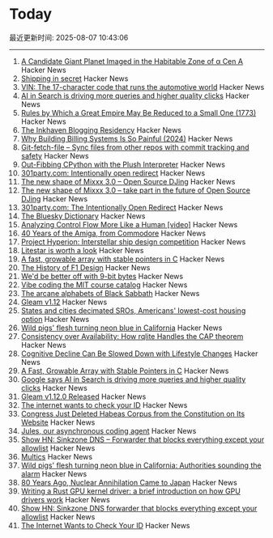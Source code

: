 # Today

最近更新时间: 2025-08-07 10:43:06

--- 
1. [A Candidate Giant Planet Imaged in the Habitable Zone of α Cen A](https://arxiv.org/abs/2508.03814) Hacker News
2. [Shipping in secret](https://app.radicle.xyz/nodes/iris.radicle.xyz/rad%3Az3QSFnEiK9Gp92A8hN459jVh8B58v/tree/hello.md) Hacker News
3. [VIN: The 17-character code that runs the automotive world](https://cardog.app/blog/whats-a-vin) Hacker News
4. [AI in Search is driving more queries and higher quality clicks](https://blog.google/products/search/ai-search-driving-more-queries-higher-quality-clicks/) Hacker News
5. [Rules by Which a Great Empire May Be Reduced to a Small One (1773)](https://founders.archives.gov/documents/Franklin/01-20-02-0213) Hacker News
6. [The Inkhaven Blogging Residency](https://www.inkhaven.blog/) Hacker News
7. [Why Building Billing Systems Is So Painful (2024)](https://www.dmitry.ie/2024/why-building-billing-systems-is-so-painful) Hacker News
8. [Git-fetch-file – Sync files from other repos with commit tracking and safety](https://github.com/andrewmcwattersandco/git-fetch-file) Hacker News
9. [Out-Fibbing CPython with the Plush Interpreter](https://pointersgonewild.com/2025-08-06-out-fibbing-cpython-with-the-plush-interpreter/) Hacker News
10. [301party.com: Intentionally open redirect](https://301party.com/) Hacker News
11. [The new shape of Mixxx 3.0 – Open Source DJing](https://mixxx.org/news/2025-08-06-qml-project/) Hacker News
12. [The new shape of Mixxx 3.0 – take part in the future of Open Source DJing](https://mixxx.org/news/2025-08-06-qml-project/) Hacker News
13. [301party.com: The Intentionally Open Redirect](https://301party.com/) Hacker News
14. [The Bluesky Dictionary](https://www.avibagla.com/blueskydictionary/) Hacker News
15. [Analyzing Control Flow More Like a Human [video]](http://wonks.github.io/germane/summer2025/2025/08/06/germane.html) Hacker News
16. [40 Years of the Amiga, from Commodore](https://www.goto10retro.com/p/40-years-of-the-amiga-from-commodore) Hacker News
17. [Project Hyperion: Interstellar ship design competition](https://www.projecthyperion.org) Hacker News
18. [Litestar is worth a look](https://www.b-list.org/weblog/2025/aug/06/litestar/) Hacker News
19. [A fast, growable array with stable pointers in C](https://danielchasehooper.com/posts/segment_array/) Hacker News
20. [The History of F1 Design](https://www.espn.com/espn/feature/story/_/id/43832710/how-f1-evolved-1950-where-headed-2026) Hacker News
21. [We'd be better off with 9-bit bytes](https://pavpanchekha.com/blog/9bit.html) Hacker News
22. [Vibe coding the MIT course catalog](https://stackdiver.com/posts/vibe-coding-the-mit-course-catalog/) Hacker News
23. [The arcane alphabets of Black Sabbath](https://fontsinuse.com/uses/35835/the-arcane-alphabets-of-black-sabbath) Hacker News
24. [Gleam v1.12](https://github.com/gleam-lang/gleam/blob/main/changelog/v1.12.md) Hacker News
25. [States and cities decimated SROs, Americans' lowest-cost housing option](https://www.pew.org/en/research-and-analysis/issue-briefs/2025/07/how-states-and-cities-decimated-americans-lowest-cost-housing-option) Hacker News
26. [Wild pigs' flesh turning neon blue in California](https://phys.org/news/2025-08-wild-pigs-flesh-neon-blue.html) Hacker News
27. [Consistency over Availability: How rqlite Handles the CAP theorem](https://philipotoole.com/consistency-over-availability-how-rqlite-handles-the-cap-theorem/) Hacker News
28. [Cognitive Decline Can Be Slowed Down with Lifestyle Changes](https://www.smithsonianmag.com/smart-news/cognitive-decline-can-be-slowed-down-with-lifestyle-changes-from-diet-to-exercise-and-social-time-new-study-suggests-180987077/) Hacker News
29. [A Fast, Growable Array with Stable Pointers in C](https://danielchasehooper.com/posts/segment_array/) Hacker News
30. [Google says AI in Search is driving more queries and higher quality clicks](https://blog.google/products/search/ai-search-driving-more-queries-higher-quality-clicks/) Hacker News
31. [Gleam v1.12.0 Released](https://github.com/gleam-lang/gleam/blob/main/changelog/v1.12.md) Hacker News
32. [The internet wants to check your ID](https://www.newyorker.com/culture/infinite-scroll/the-internet-wants-to-check-your-id) Hacker News
33. [Congress Just Deleted Habeas Corpus from the Constitution on Its Website](https://abovethelaw.com/2025/08/congress-just-deleted-habeas-corpus-from-the-constitution-on-its-website/) Hacker News
34. [Jules, our asynchronous coding agent](https://blog.google/technology/google-labs/jules-now-available/) Hacker News
35. [Show HN: Sinkzone DNS – Forwarder that blocks everything except your allowlist](https://github.com/berbyte/sinkzone) Hacker News
36. [Multics](https://www.multicians.org/multics.html) Hacker News
37. [Wild pigs' flesh turning neon blue in California: Authorities sounding the alarm](https://phys.org/news/2025-08-wild-pigs-flesh-neon-blue.html) Hacker News
38. [80 Years Ago, Nuclear Annihilation Came to Japan](https://www.nytimes.com/2025/08/05/world/asia/hiroshima-nagasaki-japan-nuclear-photos.html) Hacker News
39. [Writing a Rust GPU kernel driver: a brief introduction on how GPU drivers work](https://www.collabora.com/news-and-blog/blog/2025/08/06/writing-a-rust-gpu-kernel-driver-a-brief-introduction-on-how-gpu-drivers-work/) Hacker News
40. [Show HN: Sinkzone DNS forwarder that blocks everything except your allowlist](https://github.com/berbyte/sinkzone) Hacker News
41. [The Internet Wants to Check Your ID](https://www.newyorker.com/culture/infinite-scroll/the-internet-wants-to-check-your-id) Hacker News
